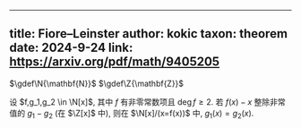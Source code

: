 
---
title: Fiore–Leinster
author: kokic
taxon: theorem
date: 2024-9-24
link: <https://arxiv.org/pdf/math/9405205>
---

$\gdef\N{\mathbf{N}}$
$\gdef\Z{\mathbf{Z}}$

设 $f,g_1,g_2 \in \N[x]$, 其中 $f$ 有非零常数项且 $\deg f \ge 2$. 若 $f(x) - x$ 整除非常值的 $g_1-g_2$ (在 $\Z[x]$ 中), 则在 $\N[x]/(x=f(x))$ 中, $g_1(x)=g_2(x)$. 
